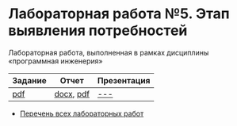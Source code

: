# Лабораторная работа №5. Этап выявления потребностей

Лабораторная работа, выполненная в рамках дисциплины «программная инженерия» 

| Задание | Отчет | Презентация |
|---------|-------|-------------|
| [pdf](https://github.com/BFI-2202/engineering_laboratories/blob/42f4b6ffef7d67f1ab7748a2465114dcc31c39b3/semester_01/laboratory_05.pdf) | [docx](materials/report.docx), [pdf](materials/report.pdf) | [---]() |

* [Перечень всех лабораторных работ](https://github.com/BFI-2202/engineering_laboratories)
